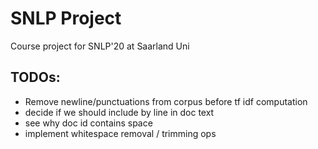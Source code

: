 # SNLP Project
Course project for SNLP'20 at Saarland Uni

## TODOs:
- Remove newline/punctuations from corpus before tf idf computation
- decide if we should include by line in doc text
- see why doc id contains space
- implement whitespace removal / trimming ops

